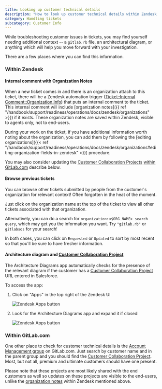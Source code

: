```yaml
---
title: Looking up customer technical details
description: "How to look up customer technical details within Zendesk and the Architecture integration, or the Account Management Group"
category: Handling tickets
subcategory: Customer Info
---
```


While troubleshooting customer issues in tickets, you may find yourself needing
additional context -- a `gitlab.rb` file, an architectural diagram, or anything
which will help you move forward with your investigation.

There are a few places where you can find this information.

### Within Zendesk

#### Internal comment with Organization Notes

When a new ticket comes in and there is an organization attach to this ticket,
there will be a Zendesk automation trigger
([Ticket::Internal Comment::Organization Info](https://gitlab.com/gitlab-com/support/support-ops/zendesk-global/triggers/-/blob/master/triggers/active/Automation%20Stage/Post%20internal%20note%20about%20Organization%20info.yaml))
that puts an internal comment to the ticket. This internal comment will include
[organization notes]({{ ref "/handbook/support/readiness/operations/docs/zendesk/organizations" >}})
if it exists. These organization notes are saved within Zendesk, visible to
agents only, not to end-users.

During your work on the ticket, if you have additional information worth noting
about the organization, you can add them by following the
[editing organizations]({{< ref "/handbook/support/readiness/operations/docs/zendesk/organizations#editing-organization-fields-in-zendesk" >}})
procedure.

You may also consider updating the [Customer Collaboration Projects](https://about.gitlab.com/handbook/customer-success/csm/customer-collaboration-project/)
[within GitLab.com](#within-gitlabcom) describe below.

#### Browse previous tickets

You can browse other tickets submitted by people from the customer's organization
for relevant context! Often forgotten in the heat of the moment.

Just click on the organization name at the top of the ticket to view all other
tickets associated with that organization.

Alternatively, you can do a search for `organization:<$ORG_NAME> search query`,
which may get you the information you want. Try `"gitlab.rb"` or `gitlabsos`
for your search!

In both cases, you can click on `Requested` or `Updated` to sort by most recent
so that you'll be sure to have fresher information.

#### Architecture diagram and [Customer Collaboration Project](https://about.gitlab.com/handbook/customer-success/csm/customer-collaboration-project/)

The Architecture Diagrams app automatically checks for the presence of the
relevant diagram if the customer has a [Customer Collaboration Project](https://about.gitlab.com/handbook/customer-success/csm/customer-collaboration-project/) URL entered in
Salesforce.

To access the app:

1. Click on "Apps" in the top right of the Zendesk UI

   ![Zendesk Apps button](/handbook/support/workflows/assets/zendesk-apps-button.png)

1. Look for the Architecture Diagrams app and expand it if closed

   ![Zendesk Apps button](/handbook/support/workflows/assets/zendesk-apps-arch-diagram.png)

### Within GitLab.com

One other place to check for customer technical details is the
[Account Management group](https://gitlab.com/gitlab-com/account-management) on
GitLab.com. Just search by customer name and in the parent group and you should
find the [Customer Collaboration Project](https://about.gitlab.com/handbook/customer-success/csm/customer-collaboration-project/). Most, but not all, premium and ultimate customers
should have one present.

Please note that these projects are most likely shared with the end customers as
well so updates on these projects are visible to the end-users, unlike the
[organization notes](#internal-comment-with-organization-notes) within Zendesk
mentioned above.
